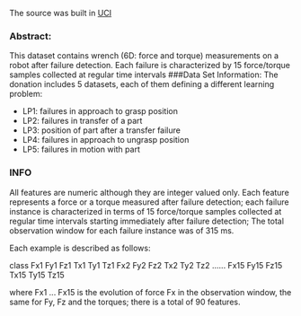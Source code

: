 The source was built in [UCI](https://archive.ics.uci.edu/ml/datasets/Robot+Execution+Failures)
### Abstract:
This dataset contains wrench (6D: force and torque) measurements on a robot after failure detection. Each failure is characterized by 15 force/torque samples collected at regular time intervals
###Data Set Information:
The donation includes 5 datasets, each of them defining a different learning problem:
* LP1: failures in approach to grasp position
* LP2: failures in transfer of a part
* LP3: position of part after a transfer failure
* LP4: failures in approach to ungrasp position
* LP5: failures in motion with part
### INFO
All features are numeric although they are integer valued only. Each feature represents a force or a torque measured after failure detection; each failure instance is characterized in terms of 15 force/torque samples collected at regular time intervals starting immediately after failure detection; The total observation window for each failure instance was of 315 ms.

Each example is described as follows:

class
Fx1 Fy1 Fz1 Tx1 Ty1 Tz1
Fx2 Fy2 Fz2 Tx2 Ty2 Tz2
......
Fx15 Fy15 Fz15 Tx15 Ty15 Tz15

where Fx1 ... Fx15 is the evolution of force Fx in the observation window, the same for Fy, Fz and the torques; there is a total of 90 features. 